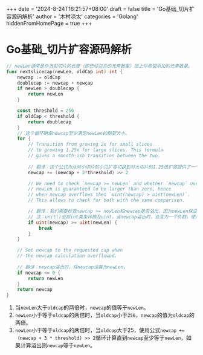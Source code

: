 +++
date = '2024-8-24T16:21:57+08:00'
draft = false
title = 'Go基础_切片扩容源码解析'
author = '木村凉太'
categories = 'Golang'
hiddenFromHomePage = true 
+++

# Go基础_切片扩容源码解析

```go
// newLen通常是你当前切片的长度（即已经包含的元素数量）加上你希望添加的元素数量。
func nextslicecap(newLen, oldCap int) int {
	newcap := oldCap
	doublecap := newcap + newcap
	if newLen > doublecap {
		return newLen
	}

	const threshold = 256
	if oldCap < threshold {
		return doublecap
	}
    // 这个循环确保newcap至少满足newLen的期望大小。
	for {
		// Transition from growing 2x for small slices
		// to growing 1.25x for large slices. This formula
		// gives a smooth-ish transition between the two.
    
        // 翻译：这个公式为从对小切片的小贝扩容切换到对大切片的1.25倍扩容提供了一个丝滑的切换。
		newcap += (newcap + 3*threshold) >> 2

		// We need to check `newcap >= newLen` and whether `newcap` overflowed.
		// newLen is guaranteed to be larger than zero, hence
		// when newcap overflows then `uint(newcap) > uint(newLen)`.
		// This allows to check for both with the same comparison.

        // 翻译：我们需要检查newcap >= newLen和newcap是否溢出。因为newLen保证大于0，所以当newcap溢出时，满足uint(newcap) > uint(newLen)。利用这个特性我们可以同时检查上面的两个条件是否满足。
        // 注：unit()会将int类型转换为uint，当newcap溢出时，会变为一个负数，使用unit会将其转换为一个非常大的正数，从而使满足而退出循环。
		if uint(newcap) >= uint(newLen) {
			break
		}
	}

	// Set newcap to the requested cap when
	// the newcap calculation overflowed.
  
    // 翻译：newcap溢出时，将newcap设置为newLen。
	if newcap <= 0 {
		return newLen
	}
	return newcap
}

```

1. 当`newLen`大于`oldcap`的两倍时，`newcap`的值等于`newLen`。
2. `newLen`小于等于`oldcap`的两倍时，当`oldcap`小于`256`，`newcap`的值为`oldcap`的两倍。
3. `newLen`小于等于`oldcap`的两倍时，当`oldcap`大于25，使用公式`newcap +=（newcap + 3 * threshold) >> 2`循环计算直到`newcap`至少等于`newLen`，如果计算溢出则`newcap`等于`newLen`。